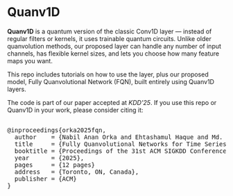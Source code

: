 # Quanv1D

**Quanv1D** is a quantum version of the classic Conv1D layer — instead of regular filters or kernels, it uses trainable quantum circuits. Unlike older quanvolution methods, our proposed layer can handle any number of input channels, has flexible kernel sizes, and lets you choose how many feature maps you want.

This repo includes tutorials on how to use the layer, plus our proposed model, Fully Quanvolutional Network (FQN), built entirely using Quanv1D layers.

The code is part of our paper accepted at *KDD'25*. If you use this repo or Quanv1D in your work, please consider citing it:

<pre lang="markdown"> 
@inproceedings{orka2025fqn,
  author    = {Nabil Anan Orka and Ehtashamul Haque and Md. Abdul Awal and Mohammad Ali Moni},
  title     = {Fully Quanvolutional Networks for Time Series Classification},
  booktitle = {Proceedings of the 31st ACM SIGKDD Conference on Knowledge Discovery and Data Mining, Volume 2 (KDD '25)},
  year      = {2025},
  pages     = {12 pages}
  address   = {Toronto, ON, Canada},
  publisher = {ACM}
}
</pre>
